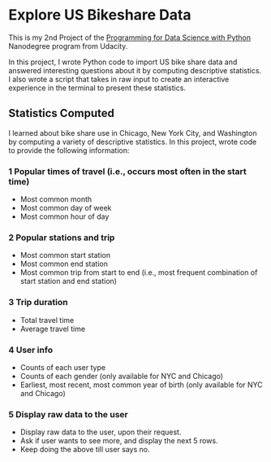 # Explore US Bikeshare Data
This is my 2nd Project of the [Programming for Data Science with Python](https://www.udacity.com/course/programming-for-data-science-nanodegree--nd104) Nanodegree program from Udacity.

In this project, I wrote Python code to import US bike share data and answered interesting questions about it by computing descriptive statistics. I also wrote a script that takes in raw input to create an interactive experience in the terminal to present these statistics.


## Statistics Computed
I learned about bike share use in Chicago, New York City, and Washington by computing a variety of descriptive statistics. In this project, wrote code to provide the following information:

### 1 Popular times of travel (i.e., occurs most often in the start time)
- Most common month
- Most common day of week
- Most common hour of day

### 2 Popular stations and trip
- Most common start station
- Most common end station
- Most common trip from start to end (i.e., most frequent combination of start station and end station)

### 3 Trip duration
- Total travel time
- Average travel time

### 4 User info
- Counts of each user type
- Counts of each gender (only available for NYC and Chicago)
- Earliest, most recent, most common year of birth (only available for NYC and Chicago)

### 5 Display raw data to the user
- Display raw data to the user, upon their request.
- Ask if user wants to see more, and display the next 5 rows.
- Keep doing the above till user says no.

